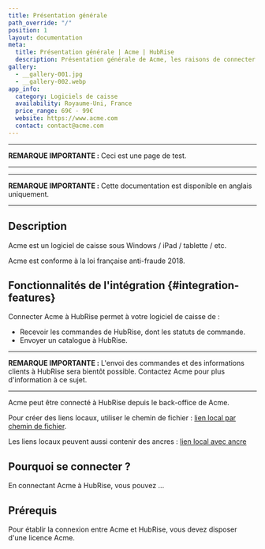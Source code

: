 ```yaml
---
title: Présentation générale
path_override: "/"
position: 1
layout: documentation
meta:
  title: Présentation générale | Acme | HubRise
  description: Présentation générale de Acme, les raisons de connecter Acme à HubRise et les fonctionnalités de l'intégration avec HubRise.
gallery:
  - __gallery-001.jpg
  - __gallery-002.webp
app_info:
  category: Logiciels de caisse
  availability: Royaume-Uni, France
  price_range: 69€ - 99€
  website: https://www.acme.com
  contact: contact@acme.com
---
```


---

**REMARQUE IMPORTANTE :** Ceci est une page de test.

---

---

**REMARQUE IMPORTANTE :** Cette documentation est disponible <Link href="/apps/0test" addLocalePrefix={false}>en anglais uniquement</Link>.

---

## Description

Acme est un logiciel de caisse sous Windows / iPad / tablette / etc.

Acme est conforme à la loi française anti-fraude 2018.

## Fonctionnalités de l'intégration {#integration-features}

Connecter Acme à HubRise permet à votre logiciel de caisse de :

- Recevoir les commandes de HubRise, dont les statuts de commande.
- Envoyer un catalogue à HubRise.

---

**REMARQUE IMPORTANTE :** L'envoi des commandes et des informations clients à HubRise sera bientôt possible. Contactez Acme pour plus d'information à ce sujet.

---

Acme peut être connecté à HubRise depuis le back-office de Acme.

Pour créer des liens locaux, utiliser le chemin de fichier : [lien local par chemin de fichier](/apps/0test/connect-hubrise).

Les liens locaux peuvent aussi contenir des ancres : [lien local avec ancre](/apps/0test/connect-hubrise#connect)

## Pourquoi se connecter ?

En connectant Acme à HubRise, vous pouvez ...

## Prérequis

Pour établir la connexion entre Acme et HubRise, vous devez disposer d'une licence Acme.
